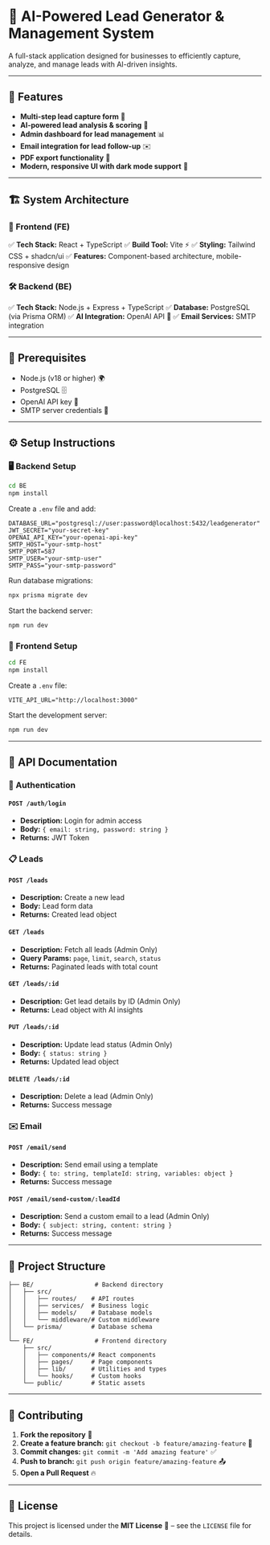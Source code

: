 # 🚀 AI-Powered Lead Generator & Management System

A full-stack application designed for businesses to efficiently capture, analyze, and manage leads with AI-driven insights.

---

## 📌 Features
- **Multi-step lead capture form** 📝
- **AI-powered lead analysis & scoring** 🤖
- **Admin dashboard for lead management** 📊
- **Email integration for lead follow-up** ✉️
- **PDF export functionality** 📄
- **Modern, responsive UI with dark mode support** 🌙

---

## 🏗 System Architecture

### 🎨 Frontend (FE)
✅ **Tech Stack:** React + TypeScript
✅ **Build Tool:** Vite ⚡
✅ **Styling:** Tailwind CSS + shadcn/ui
✅ **Features:** Component-based architecture, mobile-responsive design

### 🛠 Backend (BE)
✅ **Tech Stack:** Node.js + Express + TypeScript
✅ **Database:** PostgreSQL (via Prisma ORM)
✅ **AI Integration:** OpenAI API 🤯
✅ **Email Services:** SMTP integration

---

## 🔧 Prerequisites
- Node.js (v18 or higher) 🌍
- PostgreSQL 🗄
- OpenAI API key 🔑
- SMTP server credentials 📧

---

## ⚙️ Setup Instructions

### 🖥 Backend Setup
```sh
cd BE
npm install
```

Create a `.env` file and add:
```env
DATABASE_URL="postgresql://user:password@localhost:5432/leadgenerator"
JWT_SECRET="your-secret-key"
OPENAI_API_KEY="your-openai-api-key"
SMTP_HOST="your-smtp-host"
SMTP_PORT=587
SMTP_USER="your-smtp-user"
SMTP_PASS="your-smtp-password"
```

Run database migrations:
```sh
npx prisma migrate dev
```

Start the backend server:
```sh
npm run dev
```

### 🎨 Frontend Setup
```sh
cd FE
npm install
```

Create a `.env` file:
```env
VITE_API_URL="http://localhost:3000"
```

Start the development server:
```sh
npm run dev
```

---

## 📡 API Documentation

### 🔑 Authentication
#### `POST /auth/login`
- **Description:** Login for admin access
- **Body:** `{ email: string, password: string }`
- **Returns:** JWT Token

### 📋 Leads
#### `POST /leads`
- **Description:** Create a new lead
- **Body:** Lead form data
- **Returns:** Created lead object

#### `GET /leads`
- **Description:** Fetch all leads (Admin Only)
- **Query Params:** `page`, `limit`, `search`, `status`
- **Returns:** Paginated leads with total count

#### `GET /leads/:id`
- **Description:** Get lead details by ID (Admin Only)
- **Returns:** Lead object with AI insights

#### `PUT /leads/:id`
- **Description:** Update lead status (Admin Only)
- **Body:** `{ status: string }`
- **Returns:** Updated lead object

#### `DELETE /leads/:id`
- **Description:** Delete a lead (Admin Only)
- **Returns:** Success message

### ✉️ Email
#### `POST /email/send`
- **Description:** Send email using a template
- **Body:** `{ to: string, templateId: string, variables: object }`
- **Returns:** Success message

#### `POST /email/send-custom/:leadId`
- **Description:** Send a custom email to a lead (Admin Only)
- **Body:** `{ subject: string, content: string }`
- **Returns:** Success message

---

## 📂 Project Structure
```
├── BE/                 # Backend directory
│   ├── src/
│   │   ├── routes/    # API routes
│   │   ├── services/  # Business logic
│   │   ├── models/    # Database models
│   │   └── middleware/# Custom middleware
│   └── prisma/        # Database schema
│
└── FE/                 # Frontend directory
    ├── src/
    │   ├── components/# React components
    │   ├── pages/     # Page components
    │   ├── lib/       # Utilities and types
    │   └── hooks/     # Custom hooks
    └── public/        # Static assets
```

---

## 🤝 Contributing
1. **Fork the repository** 🍴
2. **Create a feature branch:** `git checkout -b feature/amazing-feature` 🚀
3. **Commit changes:** `git commit -m 'Add amazing feature'` ✅
4. **Push to branch:** `git push origin feature/amazing-feature` 📤
5. **Open a Pull Request** 🔥

---

## 📜 License
This project is licensed under the **MIT License** 📄 – see the `LICENSE` file for details.
